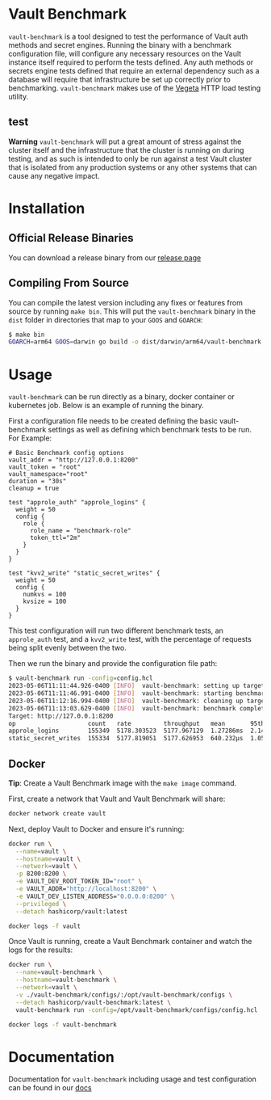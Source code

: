 # Vault Benchmark

`vault-benchmark` is a tool designed to test the performance of Vault auth methods and secret engines. Running the binary with a benchmark configuration file, will configure any necessary resources on the Vault instance itself required to perform the tests defined. Any auth methods or secrets engine tests defined that require an external dependency such as a database will require that infrastructure be set up correctly prior to benchmarking. `vault-benchmark` makes use of the [Vegeta](https://github.com/tsenart/vegeta) HTTP load testing utility.
## test
**Warning**
`vault-benchmark` will put a great amount of stress against the cluster itself and the infrastructure that the cluster is running on during testing, and as such is intended to only be run against a test Vault cluster that is isolated from any production systems or any other systems that can cause any negative impact.

# Installation
## Official Release Binaries
You can download a release binary from our [release page](https://releases.hashicorp.com/vault-benchmark)

## Compiling From Source
You can compile the latest version including any fixes or features from source by running `make bin`. This will put the `vault-benchmark` binary in the `dist` folder in directories that map to your `GOOS` and `GOARCH`:
```bash
$ make bin
GOARCH=arm64 GOOS=darwin go build -o dist/darwin/arm64/vault-benchmark
```

# Usage
`vault-benchmark` can be run directly as a binary, docker container or kubernetes job. Below is an example of running the binary.

First a configuration file needs to be created defining the basic vault-benchmark settings as well as defining which benchmark tests to be run. For Example:
```hcl
# Basic Benchmark config options
vault_addr = "http://127.0.0.1:8200"
vault_token = "root"
vault_namespace="root"
duration = "30s"
cleanup = true

test "approle_auth" "approle_logins" {
  weight = 50
  config {
    role {
      role_name = "benchmark-role"
      token_ttl="2m"
    }
  }
}

test "kvv2_write" "static_secret_writes" {
  weight = 50
  config {
    numkvs = 100
    kvsize = 100
  }
}
```
This test configuration will run two different benchmark tests, an `approle_auth` test, and a `kvv2_write` test, with the percentage of requests being split evenly between the two.

Then we run the binary and provide the configuration file path:
```bash
$ vault-benchmark run -config=config.hcl
2023-05-06T11:11:44.926-0400 [INFO]  vault-benchmark: setting up targets
2023-05-06T11:11:46.991-0400 [INFO]  vault-benchmark: starting benchmarks: duration=30s
2023-05-06T11:12:16.994-0400 [INFO]  vault-benchmark: cleaning up targets
2023-05-06T11:13:03.629-0400 [INFO]  vault-benchmark: benchmark complete
Target: http://127.0.0.1:8200
op                    count   rate         throughput   mean       95th%       99th%       successRatio
approle_logins        155349  5178.303523  5177.967129  1.27286ms  2.142861ms  2.894675ms  100.00%
static_secret_writes  155334  5177.819051  5177.626953  640.232µs  1.055702ms  1.554777ms  100.00%
```

## Docker

**Tip**: Create a Vault Benchmark image with the `make image` command.

First, create a network that Vault and Vault Benchmark will share:

```bash
docker network create vault
```

Next, deploy Vault to Docker and ensure it's running:

```bash
docker run \
  --name=vault \
  --hostname=vault \
  --network=vault \
  -p 8200:8200 \
  -e VAULT_DEV_ROOT_TOKEN_ID="root" \
  -e VAULT_ADDR="http://localhost:8200" \
  -e VAULT_DEV_LISTEN_ADDRESS="0.0.0.0:8200" \
  --privileged \
  --detach hashicorp/vault:latest

docker logs -f vault
```

Once Vault is running, create a Vault Benchmark container and watch the logs for the results:

```bash
docker run \
  --name=vault-benchmark \
  --hostname=vault-benchmark \
  --network=vault \
  -v ./vault-benchmark/configs/:/opt/vault-benchmark/configs \
  --detach hashicorp/vault-benchmark:latest \
  vault-benchmark run -config=/opt/vault-benchmark/configs/config.hcl

docker logs -f vault-benchmark
```

# Documentation
Documentation for `vault-benchmark` including usage and test configuration can be found in our [docs](docs/index.md)
